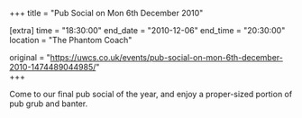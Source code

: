 +++
title = "Pub Social on Mon 6th December 2010"

[extra]
time = "18:30:00"
end_date = "2010-12-06"
end_time = "20:30:00"
location = "The Phantom Coach"

original = "https://uwcs.co.uk/events/pub-social-on-mon-6th-december-2010-1474489044985/"    
+++

Come to our final pub social of the year, and enjoy a proper-sized portion of pub grub and banter.

